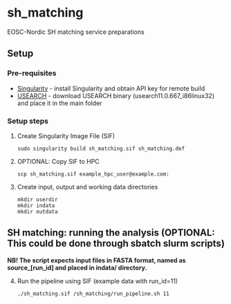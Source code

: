 # sh_matching
EOSC-Nordic SH matching service preparations

## Setup

### Pre-requisites

* [Singularity](https://sylabs.io/singularity/) - install Singularity and obtain API key for remote build
* [USEARCH](https://) - download USEARCH binary (usearch11.0.667_i86linux32) and place it in the main folder

### Setup steps

1. Create Singularity Image File (SIF)
    ```console
    sudo singularity build sh_matching.sif sh_matching.def
    ```

2. OPTIONAL: Copy SIF to HPC
    ```console
    scp sh_matching.sif example_hpc_user@example.com:
    ```

3. Create input, output and working data directories
    ```console
    mkdir userdir
    mkdir indata
    mkdir outdata
    ```

## SH matching: running the analysis (OPTIONAL: This could be done through sbatch slurm scripts)

**NB! The script expects input files in FASTA format, named as source_[run_id] and placed in indata/ directory.**

4. Run the pipeline using SIF (example data with run_id=11)
    ```console
    ./sh_matching.sif /sh_matching/run_pipeline.sh 11
    ```
